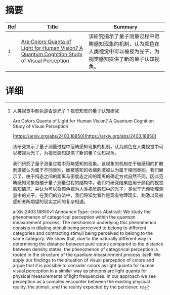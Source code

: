 # 摘要

| Ref | Title | Summary |
| --- | --- | --- |
| [^1] | [Are Colors Quanta of Light for Human Vision? A Quantum Cognition Study of Visual Perception](https://arxiv.org/abs/2403.18850) | 该研究揭示了量子测量过程中范畴感知现象的机制，认为颜色在人类视觉中可以被视为光子，为视觉感知提供了新的量子认知视角。 |

# 详细

[^1]: 人类视觉中颜色是否是光子？视觉知觉的量子认知研究

    Are Colors Quanta of Light for Human Vision? A Quantum Cognition Study of Visual Perception

    [https://arxiv.org/abs/2403.18850](https://arxiv.org/abs/2403.18850)

    该研究揭示了量子测量过程中范畴感知现象的机制，认为颜色在人类视觉中可以被视为光子，为视觉感知提供了新的量子认知视角。

    

    我们研究了量子测量过程中范畴感知的现象。该现象的机制在于被感知的扩散刺激被认为属于不同类别，而被感知的收缩刺激被认为属于相同类别。我们展示了，由于纯态之间的距离与密度态之间的距离的确定方式自然不同，因此范畴感知现象根植于量子测量过程的结构中。我们将研究结果应用于颜色的视觉感知情况，并认为可以将颜色视为人类视觉感知中的光子，类似于光频物理测量中的光子。在我们的方法中，我们将知觉看作是现有物理现实、刺激以及被感知者所期望的现实之间的复杂相遇。

    arXiv:2403.18850v1 Announce Type: cross  Abstract: We study the phenomenon of categorical perception within the quantum measurement process. The mechanism underlying this phenomenon consists in dilating stimuli being perceived to belong to different categories and contracting stimuli being perceived to belong to the same category. We show that, due to the naturally different way in determining the distance between pure states compared to the distance between density states, the phenomenon of categorical perception is rooted in the structure of the quantum measurement process itself. We apply our findings to the situation of visual perception of colors and argue that it is possible to consider colors as light quanta for human visual perception in a similar way as photons are light quanta for physical measurements of light frequencies. In our approach we see perception as a complex encounter between the existing physical reality, the stimuli, and the reality expected by the perciever, re
    


